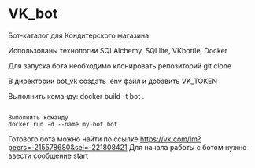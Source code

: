 # VK_bot
Бот-каталог для Кондитерского магазина

Использованы технологии SQLAlchemy, SQLlite, VKbottle, Docker

Для запуска бота необходимо клонировать репозиторий git clone 

В директории bot_vk создать .env файл и добавить VK_TOKEN

Выполнить команду:
docker build -t bot .
```

Выполнить команду
docker run -d --name my-bot bot
```

Готового бота можно найти по ссылке https://vk.com/im?peers=-215578680&sel=-221808421
Для начала работы с ботом нужно ввести сообщение start
